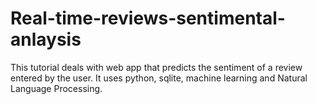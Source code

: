 # Real-time-reviews-sentimental-anlaysis
This tutorial deals with web app that predicts the sentiment of a review entered by the user. It uses python, sqlite, machine learning and Natural Language Processing.
